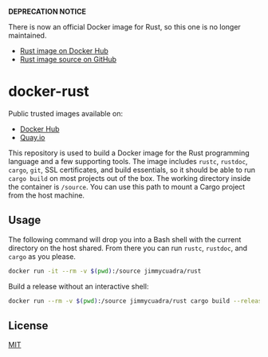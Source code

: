 **DEPRECATION NOTICE**

There is now an official Docker image for Rust, so this one is no longer maintained.

* [Rust image on Docker Hub](https://hub.docker.com/_/rust/)
* [Rust image source on GitHub](https://github.com/rust-lang-nursery/docker-rust)

# docker-rust

Public trusted images available on:

* [Docker Hub](https://hub.docker.com/r/jimmycuadra/rust/)
* [Quay.io](https://quay.io/repository/jimmycuadra/rust)

This repository is used to build a Docker image for the Rust programming language and a few supporting tools.
The image includes `rustc`, `rustdoc`, `cargo`, `git`, SSL certificates, and build essentials, so it should be able to run `cargo build` on most projects out of the box.
The working directory inside the container is `/source`.
You can use this path to mount a Cargo project from the host machine.

## Usage

The following command will drop you into a Bash shell with the current directory on the host shared. From there you can run `rustc`, `rustdoc`, and `cargo` as you please.

``` bash
docker run -it --rm -v $(pwd):/source jimmycuadra/rust
```

Build a release without an interactive shell:

``` bash
docker run --rm -v $(pwd):/source jimmycuadra/rust cargo build --release
```

## License

[MIT](http://opensource.org/licenses/MIT)
